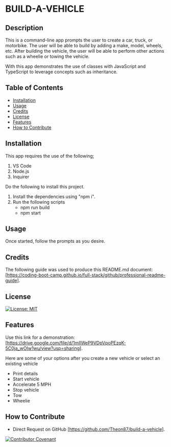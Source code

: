# BUILD-A-VEHICLE

## Description

This is a command-line app prompts the user to create a car, truck, or motorbike. The user will be able to build by adding a make, model, wheels, etc. After building the vehicle, the user will be able to perform other actions such as a wheelie or towing the vehicle. 

With this app demonstrates the use of classes with JavaScript and TypeScript to leverage concepts such as inheritance.

## Table of Contents

- [Installation](#installation)
- [Usage](#usage)
- [Credits](#credits)
- [License](#license)
- [Features](#features)
- [How to Contribute](#how-to-contribute)

## Installation

This app requires the use of the following;

1) VS Code
2) Node.js
3) Inquirer

Do the following to install this project.

1) Install the dependencies using "npm i".
2) Run the following scripts
    - npm run build
    - npm start

## Usage

Once started, follow the prompts as you desire.

## Credits

The following guide was used to produce this README.md document: [https://coding-boot-camp.github.io/full-stack/github/professional-readme-guide].

## License

[![License: MIT](https://img.shields.io/badge/License-MIT-yellow.svg)](https://opensource.org/licenses/MIT)

## Features

Use this link for a demonstration: [https://drive.google.com/file/d/1mIlWeP9VDpVpoPEzqK-5C0ja_wOIw1wu/view?usp=sharing].

Here are some of your options after you create a new vehicle or select an existing vehicle
- Print details
- Start vehicle
- Accelerate 5 MPH
- Stop vehicle
- Tow 
- Wheelie 

## How to Contribute

- Direct Request on GitHub [https://github.com/Theon87/build-a-vehicle].

[![Contributor Covenant](https://img.shields.io/badge/Contributor%20Covenant-2.1-4baaaa.svg)](code_of_conduct.md)
